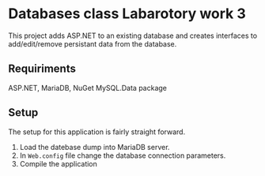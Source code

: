 # Databases class Labarotory work 3
This project adds ASP.NET to an existing database and creates interfaces to add/edit/remove persistant data from the database. 

## Requiriments
ASP.NET, MariaDB, NuGet MySQL.Data package

## Setup 
The setup for this application is fairly straight forward.
 1. Load the datebase dump into MariaDB server.
 2. In `Web.config` file change the database connection parameters.
 3. Compile the application
